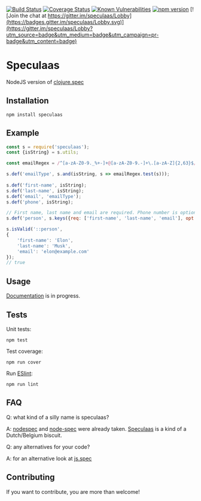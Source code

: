 [![Build Status](https://travis-ci.org/mrijk/speculaas.svg)](https://travis-ci.org/mrijk/speculaas)
[![Coverage Status](https://coveralls.io/repos/github/mrijk/speculaas/badge.svg?branch=master)](https://coveralls.io/github/mrijk/speculaas?branch=master)
[![Known Vulnerabilities](https://snyk.io/test/npm/speculaas/badge.svg)](https://snyk.io/test/npm/speculaas)
[![npm version](https://badge.fury.io/js/speculaas.svg)](https://badge.fury.io/js/speculaas)
[![Join the chat at https://gitter.im/speculaas/Lobby](https://badges.gitter.im/speculaas/Lobby.svg)](https://gitter.im/speculaas/Lobby?utm_source=badge&utm_medium=badge&utm_campaign=pr-badge&utm_content=badge)

Speculaas
======

NodeJS version of [clojure.spec](http://clojure.org/about/spec)

## Installation

`npm install speculaas`

## Example

```js
const s = require('speculaas');
const {isString} = s.utils;

const emailRegex = /^[a-zA-Z0-9._%+-]+@[a-zA-Z0-9.-]+\.[a-zA-Z]{2,63}$/

s.def('emailType', s.and(isString, s => emailRegex.test(s)));
        
s.def('first-name', isString);
s.def('last-name', isString);
s.def('email', 'emailType');
s.def('phone', isString);

// First name, last name and email are required. Phone number is optional
s.def('person', s.keys({req: ['first-name', 'last-name', 'email'], opt: ['phone']}));

s.isValid('::person',
{
    'first-name': 'Elon',
    'last-name': 'Musk',
    'email': 'elon@example.com'
});
// true
```

## Usage

[Documentation](https://mrijk.github.io/speculaas) is in progress.

## Tests

Unit tests:

`npm test`

Test coverage:

`npm run cover`

Run [ESlint](http://eslint.org):

`npm run lint`

## FAQ

Q: what kind of a silly name is speculaas?

A: [nodespec](https://www.npmjs.com/package/nodespec) and [node-spec](https://www.npmjs.com/package/node-spec) were already taken. [Speculaas](https://en.wikipedia.org/wiki/Speculaas) is a kind of a Dutch/Belgium biscuit.

Q: any alternatives for your code?

A: for an alternative look at [js.spec](http://js-spec.online)

## Contributing

If you want to contribute, you are more than welcome!
